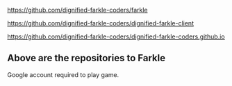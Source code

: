  https://github.com/dignified-farkle-coders/farkle
 
 https://github.com/dignified-farkle-coders/dignified-farkle-client
 
 https://github.com/dignified-farkle-coders/dignified-farkle-coders.github.io
 
## Above are the repositories to Farkle 
        
Google account required to play game. 